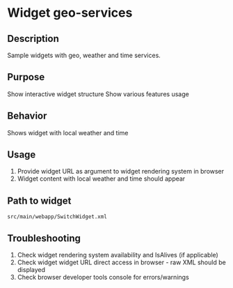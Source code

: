 Widget geo-services
================

Description
---------------------
Sample widgets with geo, weather and time services.

Purpose
---------------------
Show interactive widget structure
Show various features usage

Behavior
---------------------
Shows widget with local weather and time

Usage
---------------------
1.  Provide widget URL as argument to widget rendering system in browser
2.  Widget content with local weather and time should appear

Path to widget
---------------------
`src/main/webapp/SwitchWidget.xml`

Troubleshooting
---------------------
1. Check widget rendering system availability and IsAlives (if applicable)
2. Check widget widget URL direct access in browser - raw XML should be displayed
3. Check browser developer tools console for errors/warnings